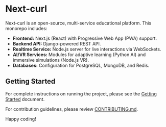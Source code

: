 # Next-curl

Next-curl is an open-source, multi-service educational platform.
This monorepo includes:

- **Frontend:** Next.js (React) with Progressive Web App (PWA) support.
- **Backend API:** Django-powered REST API.
- **Realtime Service:** Node.js server for live interactions via 
WebSockets.
- **AI/VR Services:** Modules for adaptive learning (Python AI) and 
immersive simulations (Node.js VR).
- **Databases:** Configuration for PostgreSQL, MongoDB, and Redis.

## Getting Started

For complete instructions on running the project, please see the [Getting 
Started](docs/Getting_Started.md) document.

For contribution guidelines, please review 
[CONTRIBUTING.md](CONTRIBUTING.md).

Happy coding!
